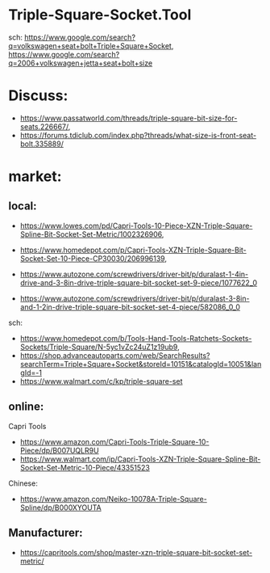 # Triple-Square-Socket.Tool

sch: https://www.google.com/search?q=volkswagen+seat+bolt+Triple+Square+Socket, https://www.google.com/search?q=2006+volkswagen+jetta+seat+bolt+size

# Discuss:
- https://www.passatworld.com/threads/triple-square-bit-size-for-seats.226667/,
- https://forums.tdiclub.com/index.php?threads/what-size-is-front-seat-bolt.335889/

# market:
## local:
- https://www.lowes.com/pd/Capri-Tools-10-Piece-XZN-Triple-Square-Spline-Bit-Socket-Set-Metric/1002326906,
- https://www.homedepot.com/p/Capri-Tools-XZN-Triple-Square-Bit-Socket-Set-10-Piece-CP30030/206996139,

- https://www.autozone.com/screwdrivers/driver-bit/p/duralast-1-4in-drive-and-3-8in-drive-triple-square-bit-socket-set-9-piece/1077622_0
- https://www.autozone.com/screwdrivers/driver-bit/p/duralast-3-8in-and-1-2in-drive-triple-square-bit-socket-set-4-piece/582086_0_0

sch:
- https://www.homedepot.com/b/Tools-Hand-Tools-Ratchets-Sockets-Sockets/Triple-Square/N-5yc1vZc24uZ1z19ub9,
- https://shop.advanceautoparts.com/web/SearchResults?searchTerm=Triple+Square+Socket&storeId=10151&catalogId=10051&langId=-1
- https://www.walmart.com/c/kp/triple-square-set

## online:
Capri Tools
- https://www.amazon.com/Capri-Tools-Triple-Square-10-Piece/dp/B007UQLR9U
- https://www.walmart.com/ip/Capri-Tools-XZN-Triple-Square-Spline-Bit-Socket-Set-Metric-10-Piece/43351523

Chinese:
- https://www.amazon.com/Neiko-10078A-Triple-Square-Spline/dp/B000XYOUTA

## Manufacturer:
- https://capritools.com/shop/master-xzn-triple-square-bit-socket-set-metric/
